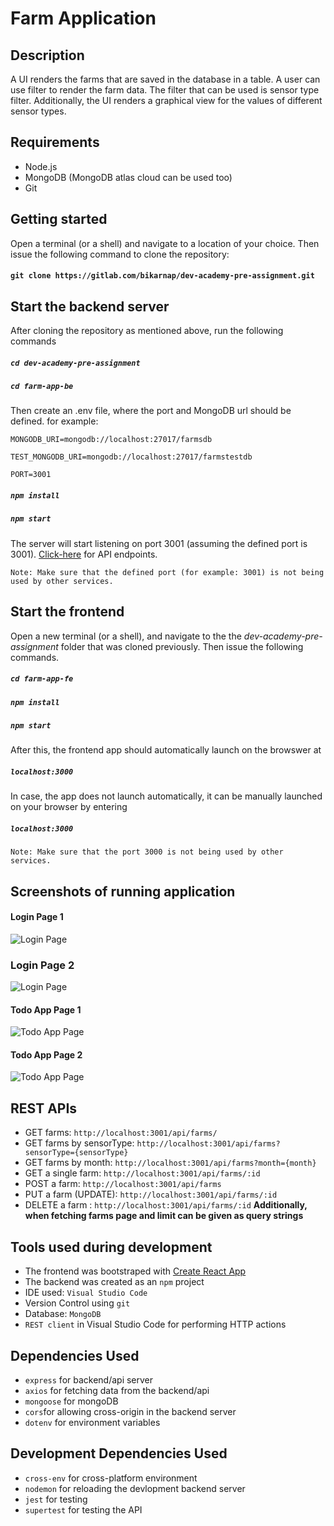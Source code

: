 # Farm Application

## Description
A UI renders the farms that are saved in the database in a table. A user can use filter to render the farm data. The filter that can be used is sensor type filter. Additionally, the UI renders a graphical view for the values of different sensor types. 

## Requirements
* Node.js
* MongoDB (MongoDB atlas cloud can be used too)
* Git 

## Getting started
Open a terminal (or a shell) and navigate to a location of your choice. Then issue the following command to clone the repository:
#### `git clone https://gitlab.com/bikarnap/dev-academy-pre-assignment.git`

## Start the backend server
After cloning the repository as mentioned above, run the following commands
##### `cd dev-academy-pre-assignment`
##### `cd farm-app-be`
Then create an .env file, where the port and MongoDB url should be defined. for example: 
```
MONGODB_URI=mongodb://localhost:27017/farmsdb

TEST_MONGODB_URI=mongodb://localhost:27017/farmstestdb

PORT=3001
```
##### `npm install`
##### `npm start`
The server will start listening on port 3001 (assuming the defined port is 3001). [Click-here](#rest-apis) for API endpoints. 
```
Note: Make sure that the defined port (for example: 3001) is not being used by other services.
```

## Start the frontend 
Open a new terminal (or a shell), and navigate to the the _dev-academy-pre-assignment_ folder that was cloned previously. Then issue the following commands.
##### `cd farm-app-fe`
##### `npm install`
##### `npm start`

After this, the frontend app should automatically launch on the browswer at 
##### `localhost:3000`
In case, the app does not launch automatically, it can be manually launched on your browser by entering
##### `localhost:3000`
```
Note: Make sure that the port 3000 is not being used by other services.
```

## Screenshots of running application

#### Login Page 1
![Login Page](./screenshots/login-page.PNG)

### Login Page 2
![Login Page](./screenshots/login-page-1.PNG)

#### Todo App Page 1
![Todo App Page](./screenshots/todo-app-page.PNG)

#### Todo App Page 2
![Todo App Page](./screenshots/todo-app-page-1.PNG)

## REST APIs
* GET farms: `http://localhost:3001/api/farms/`
* GET farms by sensorType: `http://localhost:3001/api/farms?sensorType={sensorType}`
* GET farms by month: `http://localhost:3001/api/farms?month={month}`
* GET a single farm: `http://localhost:3001/api/farms/:id`
* POST a farm: `http://localhost:3001/api/farms`
* PUT a farm (UPDATE): `http://localhost:3001/api/farms/:id`
* DELETE a farm : `http://localhost:3001/api/farms/:id`
__Additionally, when fetching farms page and limit can be given as query strings__

## Tools used during development
* The frontend was bootstraped with [Create React App](https://github.com/facebook/create-react-app)
* The backend was created as an `npm` project
* IDE used: `Visual Studio Code`
* Version Control using `git`
* Database: `MongoDB`
* `REST client` in Visual Studio Code for performing HTTP actions

## Dependencies Used
* `express` for backend/api server
* `axios` for fetching data from the backend/api
* `mongoose` for mongoDB
* `cors`for allowing cross-origin in the backend server
* `dotenv` for environment variables 

## Development Dependencies Used
* `cross-env` for cross-platform environment
* `nodemon` for reloading the devlopment backend server
* `jest` for testing
* `supertest` for testing the API